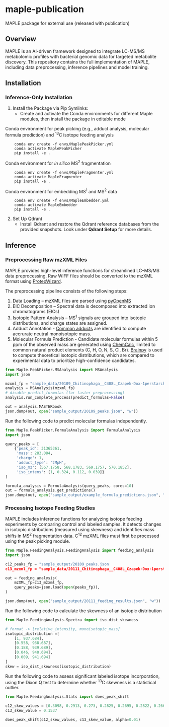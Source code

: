 # maple-publication
MAPLE package for external use (released with publication)

## Overview
MAPLE is an AI-driven framework designed to integrate LC-MS/MS metabolomic profiles with bacterial genomic data for targeted metabolite discovery. This repository contains the full implementation of MAPLE, including data preprocessing, inference pipelines and model training.

## Installation

### Inference-Only Installation
1. Install the Package via Pip Symlinks:
    - Create and activate the Conda environments for different Maple modules, then install the package in editable mode

Conda environment for peak picking (e.g., adduct analysis, molecular formula prediction) and <sup>13</sup>C isotope feeding analysis 
```
    conda env create -f envs/MaplePeakPicker.yml
    conda activate MaplePeakPicker
    pip install -e .
```

Conda environment for _in silico_ MS<sup>2</sup> fragmentation
```
    conda env create -f envs/MapleFragmenter.yml
    conda activate MapleFragmenter
    pip install -e .
```

Conda environment for embedding MS<sup>1</sup> and MS<sup>2</sup> data
```
    conda env create -f envs/MapleEmbedder.yml
    conda activate MapleEmbedder
    pip install -e .
```

2. Set Up Qdrant
    - Install Qdrant and restore the Qdrant reference databases from the provided snapshots. Look under **Qdrant Setup** for more details.

## Inference

### Preprocessing Raw mzXML Files

MAPLE provides high-level inference functions for streamlined LC–MS/MS data preprocessing. Raw WIFF files should be converted to the mzXML format using [ProteoWizard](https://hub.docker.com/r/proteowizard/pwiz-skyline-i-agree-to-the-vendor-licenses).

The preprocessing pipeline consists of the following steps:
1. Data Loading – mzXML files are parsed using [pyOpenMS](https://pyopenms.readthedocs.io/en/latest/)
2. EIC Decomposition – Spectral data is decomposed into extracted ion chromatograms (EICs)
3. Isotopic Pattern Analysis – MS<sup>1</sup> signals are grouped into isotopic distributions, and charge states are assigned.
4. Adduct Annotation - [Common adducts](https://github.com/magarveylab/maple-publication/blob/main/Maple/PeakPicker/database/adducts.csv) are identified to compute accrurate neutral monoisotopic mass.
5. Molecular Formula Prediction - Candidate molecular formulas within 5 ppm of the observed mass are generated using [ChemCalc](https://www.chemcalc.org/), limited to common natural product elements (C, H, O, N, S, Cl, Br). [Brainpy](https://github.com/mobiusklein/brainpy) is used to compute theoretical isotopic distributions, which are compared to experimental data to prioritize high-confidence candidates.
```python
from Maple.PeakPicker.MSAnalysis import MSAnalysis
import json

mzxml_fp = "sample_data/20109_Chitinophaga__C408L_Czapek-Dox-1perstarch_HP20-XAD7bags_C12_1.mzXML"
analysis = MSAnalysis(mzxml_fp)
# disable predict_formulas (for faster preprocessing)
analysis.run_complete_process(predict_formulas=False)

out = analysis.MASTERbook
json.dump(out, open("sample_output/20109_peaks.json", "w"))
```

Run the following code to predict molecular formulas independently.
```python
from Maple.PeakPicker.FormulaAnalysis import FormulaAnalysis
import json

query_peaks = [
    {'peak_id': 31365361,
     'mass': 283.084,
     'charge': 1,
     'adduct_type': '2MpH',
     'iso_mz': [567.1758, 568.1783, 569.1757, 570.1852],
     'iso_intens': [1, 0.324, 0.112, 0.039]}
]

formula_analysis = FormulaAnalysis(query_peaks, cores=10)
out = formula_analysis.get_predictions()
json.dump(out, open("sample_output/example_formula_predictions.json", "w"))
```

### Processing Isotope Feeding Studies

MAPLE includes inference functions for analyzing isotope feeding experiments by comparing control and labeled samples. It detects changes in isotopic distributions (measured using skewness) and identifies mass shifts in MS<sup>2</sup> fragmentation data. C<sup>12</sup> mzXML files must first be processed using the peak picking module.

```python
from Maple.FeedingAnalysis.FeedingAnalysis import feeding_analysis
import json

c12_peaks_fp = "sample_output/20109_peaks.json
c13_mzxml_fp = "sample_data/20111_Chitinophaga__C408L_Czapek-Dox-1perstarch_HP20-XAD7bags_C13_1.mzXML"

out = feeding_analysis(
    mzXML_fp=c13_mzxml_fp,
    query_peaks=json.load(open(peaks_fp)),
)

json.dump(out, open("sample_output/20111_feeding_results.json", "w"))
```

Run the following code to calculate the skewness of an isotopic distribution
```python
from Maple.FeedingAnalysis.Spectra import iso_dist_skewness

# format -> [relative_intensity, monoisotopic_mass]
isotopic_distribution =[
    [1, 937.684],
    [0.558, 938.687],
    [0.188, 939.689],
    [0.046, 940.694],
    [0.009, 941.694]
]
skew = iso_dist_skewness(isotopic_distribution)

```

Run the following code to assess significant labeled isotope incorporation, using the Dixon Q test to determine whether <sup>13</sup>C skewness is a statistical outlier.

```python
from Maple.FeedingAnalysis.Stats import does_peak_shift

c12_skew_values = [0.3098, 0.2913, 0.273, 0.2825, 0.2695, 0.2822, 0.2668]
c13_skew_value = 0.1537

does_peak_shift(c12_skew_values, c13_skew_value, alpha=0.01)
```